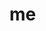 <h1>me</h1>
<br>
<p align="center">
  <a href="https://skillicons.dev>
    <img src="https://skillicons.dev/icons?i=html,css,js,c,nodejs,figma,py,neovim,linux">
  </a>
</p>
